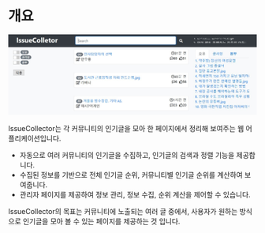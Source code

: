 # 개요

[![IssueCollector](../images/IssueCollector/개요/IssueCollector.jpg)](http://issue.xu4.zz.am)

IssueCollector는 각 커뮤니티의 인기글을 모아 한 페이지에서 정리해 보여주는 웹 어플리케이션입니다.

- 자동으로 여러 커뮤니티의 인기글을 수집하고, 인기글의 검색과 정렬 기능을 제공합니다.
- 수집된 정보를 기반으로 전체 인기글 순위, 커뮤니티별 인기글 순위를 계산하여 보여줍니다.
- 관리자 페이지를 제공하여 정보 관리, 정보 수집, 순위 계산을 제어할 수 있습니다.

IssueCollector의 목표는 커뮤니티에 노출되는 여러 글 중에서, 사용자가 원하는 방식으로 인기글을 모아 볼 수 있는 페이지를 제공하는 것 입니다.